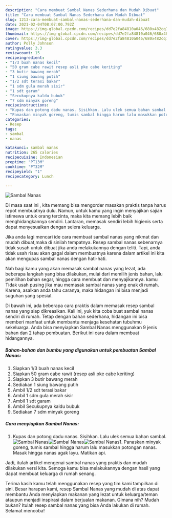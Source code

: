 ```yaml
---
description: "Cara membuat Sambal Nanas Sederhana dan Mudah Dibuat"
title: "Cara membuat Sambal Nanas Sederhana dan Mudah Dibuat"
slug: 1213-cara-membuat-sambal-nanas-sederhana-dan-mudah-dibuat
date: 2021-02-04T08:07:00.792Z
image: https://img-global.cpcdn.com/recipes/dd7e2fa84810a046/680x482cq70/sambal-nanas-foto-resep-utama.jpg
thumbnail: https://img-global.cpcdn.com/recipes/dd7e2fa84810a046/680x482cq70/sambal-nanas-foto-resep-utama.jpg
cover: https://img-global.cpcdn.com/recipes/dd7e2fa84810a046/680x482cq70/sambal-nanas-foto-resep-utama.jpg
author: Polly Johnson
ratingvalue: 3.3
reviewcount: 15
recipeingredient:
- "1/3 buah nanas kecil"
- "50 gram cabe rawit resep asli pke cabe keriting"
- "3 butir bawang merah"
- "1 siung bawang putih"
- "1/2 sdt terasi bakar"
- "1 sdm gula merah sisir"
- "1 sdt garam"
- "Secukupnya kaldu bubuk"
- "7 sdm minyak goreng"
recipeinstructions:
- "Kupas dan potong dadu nanas. Sisihkan. Lalu ulek semua bahan sambal."
- "Panaskan minyak goreng, tumis sambal hingga harum lalu masukkan potongan nanas. Masak hingga nanas agak layu. Matikan api."
categories:
- Resep
tags:
- sambal
- nanas

katakunci: sambal nanas 
nutrition: 265 calories
recipecuisine: Indonesian
preptime: "PT13M"
cooktime: "PT32M"
recipeyield: "1"
recipecategory: Lunch

---
```



![Sambal Nanas](https://img-global.cpcdn.com/recipes/dd7e2fa84810a046/680x482cq70/sambal-nanas-foto-resep-utama.jpg)

Di masa  saat ini , kita memang bisa mengorder masakan praktis tanpa harus repot membuatnya dulu. Namun, untuk kamu yang ingin menyajikan sajian istimewa untuk orang tercinta, maka kita memang lebih baik menghidangkannya sendiri. Lantaran, memasak sendiri lebih higienis serta dapat menyesuaikan dengan selera keluarga.

Jika anda lagi mencari ide cara membuat sambal nanas yang nikmat dan mudah dibuat,maka di sinilah tempatnya. Resep sambal nanas  sebenarnya tidak susah untuk dibuat jika anda melakukannya dengan teliti. Tapi, anda tidak usah risau akan gagal dalam membuatnya 
karena dalam artikel ini kita akan mengupas sambal nanas dengan hati-hati.  



Nah bagi kamu yang akan memasak sambal nanas yang lezat, ada beberapa langkah yang bisa dilakukan, mulai dari memilih jenis bahan, lalu pemilihan bahan segar, hingga cara membuat dan menyajikannya. kamu Tidak usah pusing jika mau memasak sambal nanas yang enak di rumah. Karena, asalkan anda  tahu caranya, maka hidangan ini bisa menjadi suguhan yang spesial.

Di bawah ini, ada beberapa cara praktis  dalam memasak resep sambal nanas yang siap dikreasikan. Kali ini, yuk kita coba buat sambal nanas sendiri di rumah. Tetap dengan bahan sederhana, hidangan ini bisa memberi manfaat untuk membantu menjaga kesehatan tubuhmu sekeluarga. Anda bisa menyiapkan Sambal Nanas menggunakan 9 jenis bahan dan 2 tahap pembuatan. Berikut ini cara dalam membuat hidangannya.

<!--inarticleads1-->

##### Bahan-bahan dan bumbu yang digunakan untuk pembuatan Sambal Nanas:

1. Siapkan 1/3 buah nanas kecil
1. Siapkan 50 gram cabe rawit (resep asli pke cabe keriting)
1. Siapkan 3 butir bawang merah
1. Sediakan 1 siung bawang putih
1. Ambil 1/2 sdt terasi bakar
1. Ambil 1 sdm gula merah sisir
1. Ambil 1 sdt garam
1. Ambil Secukupnya kaldu bubuk
1. Sediakan 7 sdm minyak goreng




<!--inarticleads2-->

##### Cara menyiapkan Sambal Nanas:

1. Kupas dan potong dadu nanas. Sisihkan. Lalu ulek semua bahan sambal.
<img src="https://img-global.cpcdn.com/steps/aebb298c8f8a2404/160x128cq70/sambal-nanas-langkah-memasak-1-foto.jpg" alt="Sambal Nanas"><img src="https://img-global.cpcdn.com/steps/f79bb544df4e620e/160x128cq70/sambal-nanas-langkah-memasak-1-foto.jpg" alt="Sambal Nanas"><img src="https://img-global.cpcdn.com/steps/9d1ce0cd4ba62b5b/160x128cq70/sambal-nanas-langkah-memasak-1-foto.jpg" alt="Sambal Nanas">1. Panaskan minyak goreng, tumis sambal hingga harum lalu masukkan potongan nanas. Masak hingga nanas agak layu. Matikan api.




Jadi, itulah artikel mengenai  sambal nanas  yang praktis dan mudah dilakukan versi kita. Semoga kamu bisa melakukannya dengan hasil yang dapat membuat keluarga di rumah senang. 

Terima kasih kamu telah menggunakan resep yang tim kami tampilkan di sini. Besar harapan kami, resep  Sambal Nanas yang mudah di atas dapat membantu Anda menyiapkan makanan yang lezat untuk keluarga/teman ataupun menjadi inspirasi dalam berjualan makanan. Gimana nih? Mudah bukan? Itulah resep sambal nanas yang bisa Anda lakukan di rumah. Selamat mencoba!


